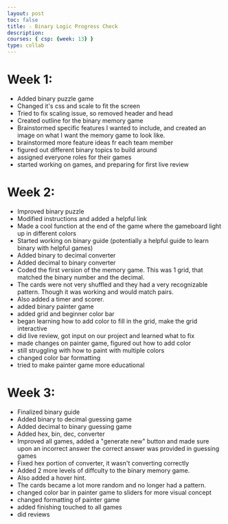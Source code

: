 ```yaml
---
layout: post
toc: false
title: ☆ Binary Logic Progress Check
description:
courses: { csp: {week: 13} }
type: collab
---
```


# Week 1:
- Added binary puzzle game
- Changed it's css and scale to fit the screen
- Tried to fix scaling issue, so removed header and head
- Created outline for the binary memory game 
- Brainstormed specific features I wanted to include, and created an image on what I want the memory game to look like.
- brainstormed more feature ideas fr each team member
- figured out different binary topics to build around
- assigned everyone roles for their games
- started working on games, and preparing for first live review




# Week 2: 
- Improved binary puzzle
- Modified instructions and added a helpful link
- Made a cool function at the end of the game where the gameboard light up in different colors
- Started working on binary guide (potentially a helpful guide to learn binary with helpful games)
- Added binary to decimal converter
- Added decimal to binary converter
- Coded the first version of the memory game. This was 1 grid, that matched the binary number and the decimal. 
- The cards were not very shuffled and they had a very recognizable pattern. Though it was working and would match pairs. 
- Also added a timer and scorer. 
- added binary painter game
- added grid and beginner color bar
- began learning how to add color to fill in the grid, make the grid interactive
- did live review, got input on our project and learned what to fix 
- made changes on painter game, figured out how to add color
- still struggling with how to paint with multiple colors 
- changed color bar formatting 
- tried to make painter game more educational



# Week 3: 
- Finalized binary guide
- Added binary to decimal guessing game
- Added decimal to binary guessing game
- Added hex, bin, dec, converter
- Improved all games, added a "generate new" button and made sure upon an incorrect answer the correct answer was provided in guessing games
- Fixed hex portion of converter, it wasn't converting correctly
- Added 2 more levels of diffculty to the binary memory game. 
- Also added a hover hint. 
- The cards became a lot more random and no longer had a pattern. 
- changed color bar in painter game to sliders for more visual concept
- changed formatting of painter game 
- added finishing touched to all games 
- did reviews